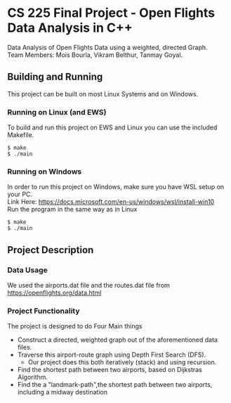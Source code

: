 # CS 225 Final Project - Open Flights Data Analysis in C++
Data Analysis of Open Flights Data using a weighted, directed Graph. <br/>
Team Members: Mois Bourla, Vikram Belthur, Tanmay Goyal. <br/>
## Building and Running
This project can be built on most Linux Systems and on Windows. <br/>
### Running on Linux (and EWS)
To build and run this project on EWS and Linux you can use the included Makefile. <br/>

```
$ make
$ ./main
```
### Running on Windows
In order to run this project on Windows, make sure you have WSL setup on your PC. <br/>
Link Here: https://docs.microsoft.com/en-us/windows/wsl/install-win10 <br/>
Run the program in the same way as in Linux

```
$ make
$ ./main
```
## Project Description
### Data Usage
We used the airports.dat file and the routes.dat file from https://openflights.org/data.html <br/>
### Project Functionality
The project is designed to do Four Main things <br/>
- Construct a directed, weighted graph out of the aforementioned data files.
- Traverse this airport-route graph using Depth First Search (DFS). 
    - Our project does this both iteratively (stack) and using recursion. 
- Find the shortest path between two airports, based on Dijkstras Algorithm. 
- Find the a "landmark-path",the shortest path between two airports, including a midway destination

